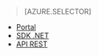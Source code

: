 ﻿> [AZURE.SELECTOR]
- [Portal](../articles/media-services-manage-content.md)
- [SDK .NET](../articles/media-services-dotnet-upload-files.md)
- [API REST](../articles/media-services-rest-upload-files.md)

<!--HONumber=52--> 
